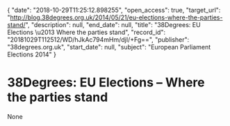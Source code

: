 {
  "date": "2018-10-29T11:25:12.898255", 
  "open_access": true, 
  "target_url": "http://blog.38degrees.org.uk/2014/05/21/eu-elections-where-the-parties-stand/", 
  "description": null, 
  "end_date": null, 
  "title": "38Degrees: EU Elections \u2013 Where the parties stand", 
  "record_id": "20181029T112512/WD/hJkAc794mHm/djI/+Fg==", 
  "publisher": "38degrees.org.uk", 
  "start_date": null, 
  "subject": "European Parliament Elections 2014"
}

# 38Degrees: EU Elections – Where the parties stand

None